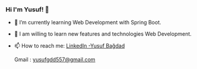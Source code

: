 ### Hi I'm Yusuf! 👋


- 🌱 I’m currently learning Web Development with Spring Boot.

- 🌱 I am willing to learn new features and technologies Web Development. 
- 📫 How to reach me:
  [LinkedIn -Yusuf Bağdad](https://www.linkedin.com/in/yusuf-ba%C4%9Fdad-2b758b204)

  Gmail : yusufgdd557@gmail.com
